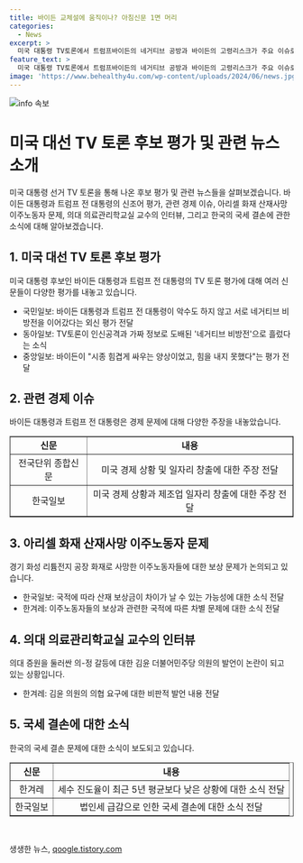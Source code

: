 ```yaml
---
title: 바이든 교체설에 움직이나? 아침신문 1면 머리
categories:
  - News
excerpt: >
  미국 대통령 TV토론에서 트럼프바이든의 네거티브 공방과 바이든의 고령리스크가 주요 이슈로 떠오르고 있다. 바이든의 토론 어려움과 후보 교체설도 이슈다. 또, 한국 화성 아리셀 화재로 사망한 이주노동자에 대한 보상 문제와 의대 증원 갈등, 국세 수입 감소 역시 화제다. 사태 중심의 요약문으로 기사를 읽고 싶은 독자들에게 호기심을 자극하는 내용이다.
feature_text: >
  미국 대통령 TV토론에서 트럼프바이든의 네거티브 공방과 바이든의 고령리스크가 주요 이슈로 떠오르고 있다. 바이든의 토론 어려움과 후보 교체설도 이슈다. 또, 한국 화성 아리셀 화재로 사망한 이주노동자에 대한 보상 문제와 의대 증원 갈등, 국세 수입 감소 역시 화제다. 사태 중심의 요약문으로 기사를 읽고 싶은 독자들에게 호기심을 자극하는 내용이다.
image: 'https://www.behealthy4u.com/wp-content/uploads/2024/06/news.jpg'
---
```


<p><img src="https://www.behealthy4u.com/wp-content/uploads/2024/06/news.jpg" alt="info 속보" /></p>

<h1>미국 대선 TV 토론 후보 평가 및 관련 뉴스 소개</h1>

<p data-ke-size="size16">미국 대통령 선거 TV 토론을 통해 나온 후보 평가 및 관련 뉴스들을 살펴보겠습니다. 바이든 대통령과 트럼프 전 대통령의 신조어 평가, 관련 경제 이슈, 아리셀 화재 산재사망 이주노동자 문제, 의대 의료관리학교실 교수의 인터뷰, 그리고 한국의 국세 결손에 관한 소식에 대해 알아보겠습니다.</p>

<h2 data-ke-size="size24">1. 미국 대선 TV 토론 후보 평가</h2>

<p data-ke-size="size16">미국 대통령 후보인 바이든 대통령과 트럼프 전 대통령의 TV 토론 평가에 대해 여러 신문들이 다양한 평가를 내놓고 있습니다.</p>

<ul>
    <li>국민일보: 바이든 대통령과 트럼프 전 대통령이 악수도 하지 않고 서로 네거티브 비방전을 이어갔다는 외신 평가 전달</li>
    <li>동아일보: TV토론이 인신공격과 가짜 정보로 도배된 '네거티브 비방전'으로 흘렀다는 소식</li>
    <li>중앙일보: 바이든이 "시종 힘겹게 싸우는 양상이었고, 힘을 내지 못했다"는 평가 전달</li>
</ul>

<h2 data-ke-size="size24">2. 관련 경제 이슈</h2>

<p data-ke-size="size16">바이든 대통령과 트럼프 전 대통령은 경제 문제에 대해 다양한 주장을 내놓았습니다.</p>

<table style="width: 100%;" border="1">
    <tbody>
        <tr>
            <td style="text-align: center; height: 17px;"><b>신문</b></td>
            <td style="text-align: center; height: 17px;"><b>내용</b></td>
        </tr>
        <tr>
            <td style="text-align: center; height: 17px;">전국단위 종합신문</td>
             <td style="text-align: center; height: 17px;">미국 경제 상황 및 일자리 창출에 대한 주장 전달</td>
        </tr>
        <tr>
            <td style="text-align: center; height: 17px;">한국일보</td>
             <td style="text-align: center; height: 17px;">미국 경제 상황과 제조업 일자리 창출에 대한 주장 전달</td>
        </tr>
    </tbody>
</table>

<h2 data-ke-size="size24">3. 아리셀 화재 산재사망 이주노동자 문제</h2>

<p data-ke-size="size16">경기 화성 리튬전지 공장 화재로 사망한 이주노동자들에 대한 보상 문제가 논의되고 있습니다.</p>

<ul>
    <li>한국일보: 국적에 따라 산재 보상금이 차이가 날 수 있는 가능성에 대한 소식 전달</li>
    <li>한겨레: 이주노동자들의 보상과 관련한 국적에 따른 차별 문제에 대한 소식 전달</li>
</ul>

<h2 data-ke-size="size24">4. 의대 의료관리학교실 교수의 인터뷰</h2>

<p data-ke-size="size16">의대 증원을 둘러싼 의-정 갈등에 대한 김윤 더불어민주당 의원의 발언이 논란이 되고 있는 상황입니다.</p>

<ul>
    <li>한겨레: 김윤 의원의 의협 요구에 대한 비판적 발언 내용 전달</li>
</ul>

<h2 data-ke-size="size24">5. 국세 결손에 대한 소식</h2>

<p data-ke-size="size16">한국의 국세 결손 문제에 대한 소식이 보도되고 있습니다.</p>

<table style="width: 100%;" border="1">
    <tbody>
        <tr>
            <td style="text-align: center; height: 17px;"><b>신문</b></td>
            <td style="text-align: center; height: 17px;"><b>내용</b></td>
        </tr>
        <tr>
            <td style="text-align: center; height: 17px;">한겨레</td>
             <td style="text-align: center; height: 17px;">세수 진도율이 최근 5년 평균보다 낮은 상황에 대한 소식 전달</td>
        </tr>
        <tr>
            <td style="text-align: center; height: 17px;">한국일보</td>
             <td style="text-align: center; height: 17px;">법인세 급감으로 인한 국세 결손에 대한 소식 전달</td>
        </tr>
    </tbody>
</table>

<p data-ke-size="size16">&nbsp;</p>
생생한 뉴스, <a href="https://qoogle.tistory.com" rel="dofollow">qoogle.tistory.com</a>


